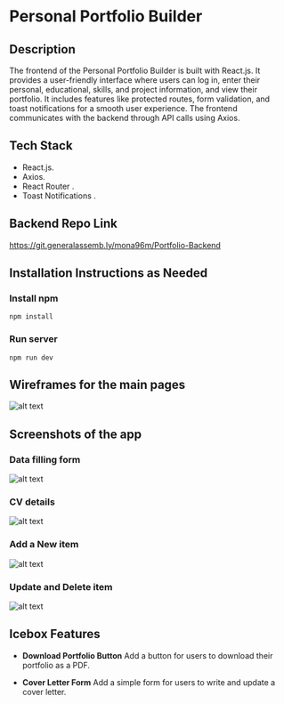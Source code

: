# Personal Portfolio Builder


## Description

The frontend of the Personal Portfolio Builder is built with React.js. It provides a user-friendly interface where users can log in, enter their personal, educational, skills, and project information, and view their portfolio. It includes features like protected routes, form validation, and toast notifications for a smooth user experience. The frontend communicates with the backend through API calls using Axios.


## Tech Stack

- React.js.
- Axios.
- React Router .
- Toast Notifications .



## Backend Repo Link

https://git.generalassemb.ly/mona96m/Portfolio-Backend

## Installation Instructions as Needed

### Install npm
```npm install```
### Run server
```npm run dev```

## Wireframes for the main pages

![alt text](./src/assets/README_assets/wirefram00.png)

## Screenshots of the app
### Data filling form
![alt text](./src/assets/README_assets/form1.png)
### CV details
![alt text](./src/assets/README_assets/cv.png)
### Add a New item
![alt text](./src/assets/README_assets/add.png)
### Update and Delete item
![alt text](./src/assets/README_assets/update.png)


## Icebox Features

- **Download Portfolio Button**
Add a button for users to download their portfolio as a PDF.

- **Cover Letter Form**
Add a simple form for users to write and update a cover letter.


